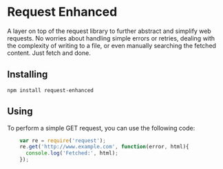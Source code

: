 Request Enhanced
================

A layer on top of the request library to further abstract and simplify web requests. No worries about handling simple errors or retries, dealing with the complexity of writing to a file, or even manually searching the fetched content. Just fetch and done.


Installing
----------

    npm install request-enhanced


Using
-----

To perform a simple GET request, you can use the following code:

```javascript
    var re = require('request');
    re.get('http://www.example.com', function(error, html){
      console.log('Fetched:', html);
    });
```